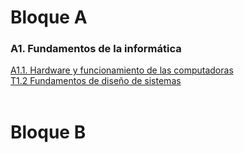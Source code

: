 # Bloque A

### A1. Fundamentos de la informática

[A1.1. Hardware y funcionamiento de las computadoras](A1-Fundamentos-de-la-informática/A1.1.-Hardware-y-funcionamiento-de-las-computadoras/)
<br>
[T1.2 Fundamentos de diseño de sistemas](T1-Fundamentos-de-sistemas/T1.2-Fundamentos-de-diseño-de-sistemas/)
<br>
<br>

# Bloque B
